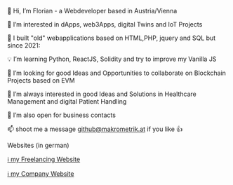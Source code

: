 👋  Hi, I’m Florian - a Webdeveloper based in Austria/Vienna

:pushpin: I’m interested in dApps, web3Apps, digital Twins and IoT Projects 

:pushpin: I built "old" webapplications based on HTML,PHP, jquery and SQL but since 2021:

:bulb: I’m learning Python, ReactJS, Solidity and try to improve my Vanilla JS

:eyes: I’m looking for good Ideas and Opportunities to collaborate on Blockchain Projects based on EVM

🔦  I’m always interested in good Ideas and Solutions in Healthcare Management and digital Patient Handling
 
:eyes: I’m also open for business contacts 


📫  shoot me a message github@makrometrik.at if you like 👍


Websites (in german)

[ℹ️ my Freelancing Website ](https://fgr.digital)

[ℹ️ my Company Website ](https://makrometrik.at)
